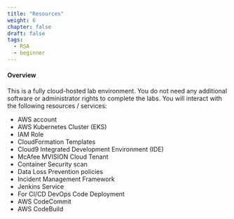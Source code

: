 ```yaml
---
title: "Resources"
weight: 6
chapter: false
draft: false
tags:
  - RSA
  - beginner
---
```

#### Overview 
This is a fully cloud-hosted lab environment. You do not need any additional software or administrator rights to complete the labs. You will interact with the following resources / services: 

+ AWS account
+ AWS Kubernetes Cluster (EKS)
+ IAM Role
+ CloudFormation Templates 
+ Cloud9 Integrated Development Environment (IDE)
+ McAfee MVISION Cloud Tenant
+ Container Security scan
+ Data Loss Prevention policies
+ Incident Management Framework
+ Jenkins Service
+ For CI/CD DevOps Code Deployment 
+ AWS CodeCommit
+ AWS CodeBuild
